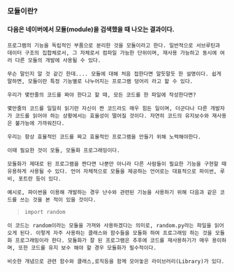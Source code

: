 ### 모듈이란?
#### 다음은 네이버에서 모듈(module)을 검색했을 때 나오는 결과이다.
``프로그램의 기능을 독립적인 부품으로 분리한 것을 모듈이라고 한다. 일반적으로 서브루틴과 데이터 구조의 집합체로서, 그 자체로서 컴파일 가능한 단위이며, 재사용 가능하고 동시에 여러 다른 모듈의 개발에 사용될 수 있다.``

``무슨 말인지 알 것 같긴 한데.... 모듈에 대해 처음 접한다면 알듯말듯 한 설명이다. 쉽게 말하면, 모듈이란 특정 기능별로 나누어지는 프로그램 덩어리 라고 할 수 있다.``

``우리가 몇만줄의 코드를 짜야 한다고 할 때, 모든 코드를 한 파일에 작성한다면?``

``몇만줄의 코드를 일일히 읽기란 자신이 짠 코드라도 매우 힘든 일이며, 더군다나 다른 개발자가 코드를 읽어야 하는 상황에서는 효율성이 떨어질 것이다. 자연히 코드의 유지보수와 재사용은 불가능에 가까워진다.``

``우리는 항상 효율적인 코드를 짜고 효율적인 프로그램을 만들기 위해 노력해야한다.``

``이때 필요한 것이 모듈, 모듈화 프로그래밍이다.``

``모듈화가 제대로 된 프로그램을 짠다면 나뿐만 아니라 다른 사람들이 필요한 기능을 구현할 때 유용하게 사용될 수 있다. 언어 자체적으로 모듈을 제공하는 언어로는 대표적으로 파이썬, 루비, 포트란 등이 있다.``

``예시로, 파이썬을 이용해 개발하는 경우 난수와 관련된 기능을 사용하기 위해 다음과 같은 코드를 쓰는 것을 본 적이 있을 것이다.``

> `import random`

``이 코드는 random이라는 모듈을 가져와 사용하겠다는 의미로, random.py라는 파일을 읽어오게 된다. 이렇게 자주 사용하는 클래스와 함수들을 모듈화 하여 프로그래밍 하는 것을 모듈화 프로그래밍이라 한다. 모듈화가 잘 된 프로그램은 추후에 코드를 재사용하기가 매우 용이하며, 또한 코드를 유지 보수 해야 할 경우 모듈화가 필수적이다.``

``비슷한 개념으로 관련 함수와 클래스,로직등을 함께 모아놓은 라이브러리(Library)가 있다.``
